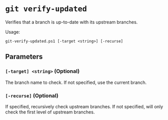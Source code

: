 # `git verify-updated`

Verifies that a branch is up-to-date with its upstream branches.

Usage:

    git-verify-updated.ps1 [-target <string>] [-recurse]

## Parameters

### `[-target] <string>` (Optional)

The branch name to check. If not specified, use the current branch.

### `[-recurse]` (Optional)

If specified, recursively check upstream branches. If not specified, will only check the first level of upstream branches.
